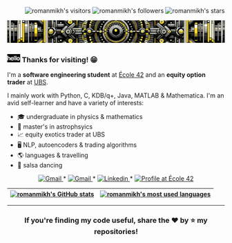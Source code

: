 <p align="right">
	<img alt="romanmikh's visitors" src="https://komarev.com/ghpvc/?username=romanmikh&color=yellow&style=flat&label=visitors" />
	<img alt="romanmikh's followers" src="https://img.shields.io/github/followers/romanmikh?color=yellow" />
	<img alt="romanmikh's stars" src="https://img.shields.io/github/stars/romanmikh?color=yellow" />
</p>

[![black & bellow Chat GPT!](img/black_yellow_AI.png)](https://www.linkedin.com/in/roman-mikhaylenko-183314105/)

### <img src="img/hello.gif" alt="Hello" width="30px"> **Thanks for visiting!** 😁 

I'm a **software engineering student** at [École 42](https://42london.com/) and an **equity option trader** at [UBS](https://www.ubs.com/uk/en.html).

I mainly work with Python, C, KDB/q+, Java, MATLAB & Mathematica. I'm an avid self-learner and have a variety of interests:

* 🎓  undergraduate in physics & mathematics
* 🌠  master's in astrophsyics
* 📈  equity exotics trader at UBS
* 🖥️  NLP, autoencoders & trading algorithms
* 🌎  languages & travelling
* 🕺  salsa dancing

<p align="center">
    <a href="https://romanm.dev/">
		<img alt="Gmail" src="https://img.shields.io/badge/-CV-red?style=flat&logo=Alienware&logoColor=white&link=https://romanm.dev/" />
	</a>
	<span> * </span>
	<a href="mailto:roman.mikhaylenko14@gmail.com">
		<img alt="Gmail" src="https://img.shields.io/badge/-Gmail-yellow?style=flat&logo=Gmail&logoColor=white&link=mailto:roman.mikhaylenko14@gmail.com" />
	</a>
	<span> * </span>
	<a href="https://www.linkedin.com/in/roman-mikhaylenko-183314105/">
		<img alt="Linkedin" src="https://img.shields.io/badge/-Linkedin-0072b1?style=flat&logo=Linkedin&logoColor=white&link=https://www.linkedin.com/in/roman-mikhaylenko-183314105/" />
	</a>
	<span> * </span>
	<a href="https://profile.intra.42.fr/users/rmikhayl">
		<img alt="Profile at École 42" src="https://img.shields.io/badge/-rmikhayl-ff69b4?style=flat&logo=42&logoColor=white&link=https://profile.intra.42.fr/users/rmikhayl" />
	</a>
</p>

| [![romanmikh's GitHub stats](https://github-readme-stats.vercel.app/api?username=romanmikh&count_private=true&include_all_commits=true&show_icons=true&hide=issues&hide_border=true&theme=great-gatsby)](https://github.com/romanmikh?tab=repositories) | [![romanmikh's most used languages](https://github-readme-stats.vercel.app/api/top-langs/?username=romanmikh&layout=compact&hide_border=true&theme=great-gatsby)](https://github.com/romanmikh?tab=repositories) |
|:-:|:-:|


---

<h3 align="center">
	If you're finding my code useful, share the ❤️ by ⭐️ my repositories!
</h3>